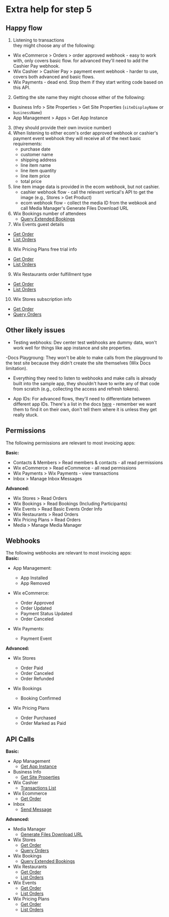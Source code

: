 # Extra help for step 5

## Happy flow 

1. Listening to transactions  
  they might choose any of the following:
  - Wix eCommerce > Orders > order approved webhook - easy to work with, only covers basic flow. for advanced they'll need to add the Cashier Pay   webhook.
  - Wix Cashier > Cashier Pay > payment event webhook - harder to use, covers both advanced and basic flows.
  - Wix Payments - dead end. Stop them if they start writing code based on this API.
2. Getting the site name
  they might choose either of the following:
  -  Business Info > Site Properties > Get Site Properties (`siteDisplayName` or `businessName`)
  -  App Management > Apps > Get App Instance
3. (they should provide their own invoice number)  
4. When listening to either ecom's order approved webhook or cashier's payment event webhook they will receive all of the next basic requirements:
    - purchase date
    - customer name
    - shipping address
    - line item name
    - line item quantity
    - line item price
    - total price 
5. line item image data is provided in the ecom webhook, but not cashier.
     - cashier webhook flow - call the relevant vertical's API to get the image (e.g., Stores > Get Product)
     - ecom webhook flow - collect the media ID from the webkook and call Media Manager's Generate Files Download URL
6. Wix Bookings number of attendees
     - [Query Extended Bookings](https://dev.wix.com/api/rest/wix-bookings/bookings-reader-v2/query-extended-bookings)
7. Wix Events guest details 
  - [Get Order](https://dev.wix.com/api/rest/wix-events/wix-events/order/get-order)
  - [List Orders](https://dev.wix.com/api/rest/wix-events/wix-events/order/list-order)  
8. Wix Pricing Plans free trial info
  - [Get Order](https://dev.wix.com/api/rest/wix-pricing-plans/pricing-plans/orders/get-order)
  - [List Orders](https://dev.wix.com/api/rest/wix-pricing-plans/pricing-plans/orders/list-orders)  
9. Wix Restaurants order fulfillment type
  - [Get Order](https://dev.wix.com/api/rest/wix-restaurants/orders/get-order)
  - [List Orders](https://dev.wix.com/api/rest/wix-restaurants/orders/list-orders)
10. Wix Stores subscription info
  - [Get Order](https://dev.wix.com/api/rest/wix-stores/orders/get-order)
  - [Query Orders](https://dev.wix.com/api/rest/wix-stores/orders/query-orders)  

  
## Other likely issues  

- Testing webhooks: Dev center test webhooks are dummy data, won't work well for things like app instance and site properties.

-Docs Playgroung: They won't be able to make calls from the playground to the test site because they didn't create the site themselves (Wix Docs limitation).

- Everything they need to listen to webhooks and make calls is already built into the sample app, they shouldn't have to write any of that code from scratch (e.g., collecting the access and refresh tokens).

- App IDs: For advanced flows, they'll need to differentiate between different app IDs. There's a list in the docs [here](https://dev.wix.com/docs/rest/articles/getting-started/wix-business-solutions) - remember we want them to find it on their own, don't tell them where it is unless they get really stuck.



## Permissions  
The following permissions are relevant to most invoicing apps:   

**Basic:**  
- Contacts & Members > Read members & contacts - all read permissions   
- Wix eCommerce > Read eCommerce - all read permissions  
- Wix Payments > Wix Payments - view transactions
- Inbox > Manage Inbox Messages

**Advanced:**  
- Wix Stores > Read Orders  
- Wix Bookings > Read Bookings (Including Participants)  
- Wix Events > Read Basic Events Order Info  
- Wix Restaurants > Read Orders  
- Wix Pricing Plans > Read Orders
- Media > Manage Media Manager

## Webhooks   
The following webhooks are relevant to most invoicing apps:   
**Basic:**  
- App Management: 
  - App Installed
  - App Removed

- Wix eCommerce:
  - Order Approved
  - Order Updated
  - Payment Status Updated
  - Order Canceled

- Wix Payments:
  - Payment Event


**Advanced:**   
- Wix Stores
  - Order Paid
  - Order Canceled
  - Order Refunded
  
- Wix Bookings     
  - Booking Confirmed
     
- Wix Pricing Plans
  - Order Purchased
  - Order Marked as Paid

## API Calls

**Basic:**
- App Management   
  - [Get App Instance](https://dev.wix.com/api/rest/app-management/apps/app-instance/get-app-instance)  
- Business Info  
  - [Get Site Properties](https://dev.wix.com/api/rest/business-info/site-properties/properties/get-site-properties)  
- Wix Cashier  
  - [Transactions List](https://dev.wix.com/api/rest/wix-cashier/payments/transactions-list)  
- Wix Ecommerce
  - [Get Order](https://dev.wix.com/api/rest/wix-ecommerce/orders/get-order)
- Inbox  
  - [Send Message](https://dev.wix.com/api/rest/inbox/messages/send-message)  
 
**Advanced:**  
- Media Manager
  - [Generate Files Download URL](https://dev.wix.com/docs/rest/api-reference/media/media-manager/files/generate-files-download-url)
- Wix Stores
  - [Get Order](https://dev.wix.com/api/rest/wix-stores/orders/get-order)
  - [Query Orders](https://dev.wix.com/api/rest/wix-stores/orders/query-orders)  
- Wix Bookings
  - [Query Extended Bookings](https://dev.wix.com/api/rest/wix-bookings/bookings-reader-v2/query-extended-bookings)
- Wix Restaurants
  - [Get Order](https://dev.wix.com/api/rest/wix-restaurants/orders/get-order)
  - [List Orders](https://dev.wix.com/api/rest/wix-restaurants/orders/list-orders)
- Wix Events
  - [Get Order](https://dev.wix.com/api/rest/wix-events/wix-events/order/get-order)
  - [List Orders](https://dev.wix.com/api/rest/wix-events/wix-events/order/list-order)  
- Wix Pricing Plans
  - [Get Order](https://dev.wix.com/api/rest/wix-pricing-plans/pricing-plans/orders/get-order)
  - [List Orders](https://dev.wix.com/api/rest/wix-pricing-plans/pricing-plans/orders/list-orders)  
